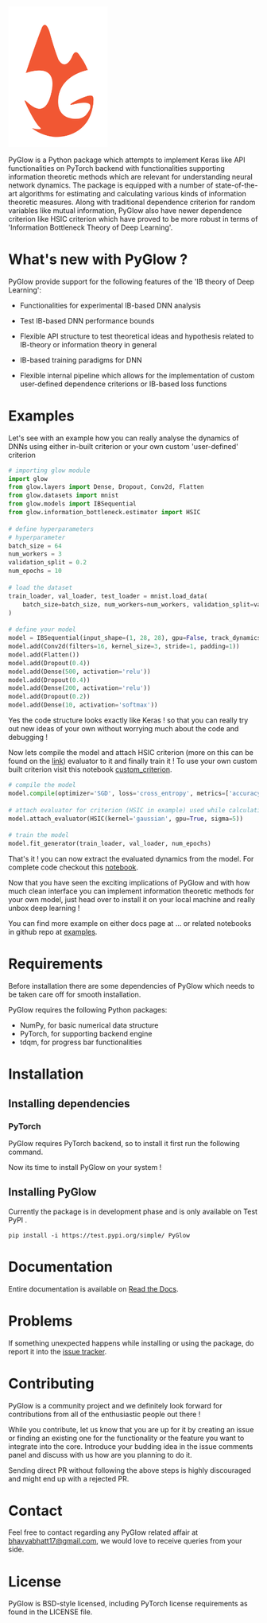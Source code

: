 <img src='/docs/source/_static/PyGlow_logo.jpg' width="200">

PyGlow is a Python package which attempts to implement Keras like API functionalities on PyTorch backend with functionalities supporting information theoretic methods which are relevant for understanding neural network dynamics. The package is equipped with a number of state-of-the-art algorithms for estimating and calculating various kinds of information theoretic measures. Along with traditional dependence criterion for random variables like mutual information, PyGlow also have newer dependence criterion like HSIC criterion which have proved to be more robust in terms of 'Information Bottleneck Theory of Deep Learning'. 



# What's new with PyGlow ?

PyGlow provide support for the following features of the 'IB theory of Deep Learning':

- Functionalities for experimental IB-based DNN analysis

- Test IB-based DNN performance bounds

- Flexible API structure to test theoretical ideas and hypothesis related to IB-theory or information theory in general

- IB-based training paradigms for DNN

- Flexible internal pipeline which allows for the implementation of custom user-defined dependence criterions or IB-based loss functions 

  

# Examples

Let's see with an example how you can really analyse the dynamics of DNNs using either in-built criterion or your own custom 'user-defined' criterion

```python
# importing glow module
import glow
from glow.layers import Dense, Dropout, Conv2d, Flatten
from glow.datasets import mnist
from glow.models import IBSequential
from glow.information_bottleneck.estimator import HSIC

# define hyperparameters
# hyperparameter
batch_size = 64
num_workers = 3
validation_split = 0.2
num_epochs = 10

# load the dataset
train_loader, val_loader, test_loader = mnist.load_data(
    batch_size=batch_size, num_workers=num_workers, validation_split=validation_split
)

# define your model
model = IBSequential(input_shape=(1, 28, 28), gpu=False, track_dynamics=False, save_dynamics=True)
model.add(Conv2d(filters=16, kernel_size=3, stride=1, padding=1))
model.add(Flatten())
model.add(Dropout(0.4))
model.add(Dense(500, activation='relu'))
model.add(Dropout(0.4))
model.add(Dense(200, activation='relu'))
model.add(Dropout(0.2))
model.add(Dense(10, activation='softmax'))
```

Yes the code structure looks exactly like Keras ! so that you can really try out new ideas of your own without worrying much about the code and debugging !

Now lets compile the model and attach HSIC criterion (more on this can be found on the [link](<https://wiki.math.uwaterloo.ca/statwiki/index.php?title=measuring_Statistical_Dependence_with_Hilbert-Schmidt_Norm>)) evaluator to it and finally train it ! To use your own custom built criterion visit this notebook [custom_criterion](<https://github.com/spino17/PyGlow/blob/master/docs/source/examples/Custom_criterion_class.ipynb>).

```python
# compile the model
model.compile(optimizer='SGD', loss='cross_entropy', metrics=['accuracy'])

# attach evaluator for criterion (HSIC in example) used while calculating coordinates of dynamics
model.attach_evaluator(HSIC(kernel='gaussian', gpu=True, sigma=5))

# train the model
model.fit_generator(train_loader, val_loader, num_epochs)
```

That's it ! you can now extract the evaluated dynamics from the model. For complete code checkout this [notebook](<https://github.com/spino17/PyGlow/blob/master/docs/source/examples/Analysing_dynamics_HS_Criterion.ipynb>).

Now that you have seen the exciting implications of PyGlow and with how much clean interface you can implement information theoretic methods for your own model,  just head over to install it on your local machine and really unbox deep learning !

You can find more example on either docs page at ... or related notebooks in github repo at [examples](<https://github.com/spino17/PyGlow/tree/master/docs/source/examples>).



# Requirements

Before installation there are some dependencies of PyGlow which needs to be taken care off for smooth installation.

PyGlow requires the following Python packages:

- NumPy, for basic numerical data structure
- PyTorch, for supporting backend engine
- tdqm, for progress bar functionalities



# Installation

## Installing dependencies

### PyTorch

PyGlow requires PyTorch backend, so to install it first run the following command.

Now its time to install PyGlow on your system !



## Installing PyGlow

Currently the package is in development phase and is only available on Test PyPI .

```console
pip install -i https://test.pypi.org/simple/ PyGlow
```



# Documentation

Entire documentation is available on [Read the Docs](https://pyglow.readthedocs.io/en/latest/).



# Problems

If something unexpected happens while installing or using the package, do report it into the [issue tracker](https://github.com/spino17/PyGlow/issues).



# Contributing

PyGlow is a community project and we definitely look forward for contributions from all of the enthusiastic people out there ! 

While you contribute,  let us know that you are up for it by creating an issue or finding an existing one for the functionality or the feature you want to integrate into the core. Introduce your budding idea in the issue comments panel and discuss with us how are you planning to do it. 

Sending direct PR without following the above steps is highly discouraged and might end up with a rejected PR.



# Contact

Feel free to contact regarding any PyGlow related affair at bhavyabhatt17@gmail.com, we would love to receive queries from your side. 



# License

PyGlow is BSD-style licensed, including PyTorch license requirements as found in the LICENSE file.
